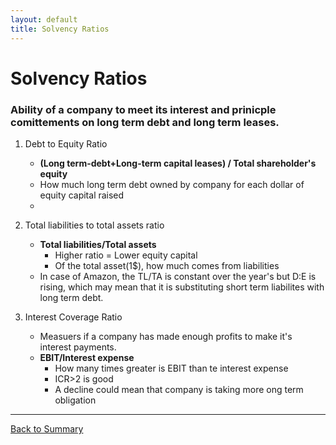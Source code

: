 ```yaml
---
layout: default
title: Solvency Ratios
---
```


<h1>Solvency Ratios</h1>  

### Ability of a company to meet its interest and prinicple comittements on long term debt and long term leases.

1. Debt to Equity Ratio
    - **(Long term-debt+Long-term capital leases) / Total shareholder's equity**
    - How much long term debt owned by company for each dollar of equity capital raised
    - 
2. Total liabilities to total assets ratio
    - **Total liabilities/Total assets**
        + Higher ratio = Lower equity capital  
        + Of the total asset(1$), how much comes from liabilities
    - In case of Amazon, the TL/TA is constant over the year's but D:E is rising, which may mean that it is substituting short term liabilites with long term debt.

3. Interest Coverage Ratio
    - Measuers if a company has made enough profits to make it's interest payments.
    - **EBIT/Interest expense**
        + How many times greater is EBIT than te interest expense
        + ICR>2 is good
        + A decline could mean that company is taking more ong term obligation 

---

<a href="/" name="#user-content-ratios">Back to Summary</a>
